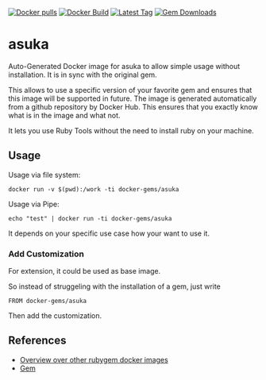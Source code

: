 [![Docker pulls](https://img.shields.io/docker/pulls/rubygem/asuka.svg)](https://hub.docker.com/r/rubygem/asuka/)
[![Docker Build](https://img.shields.io/docker/automated/rubygem/asuka.svg)](https://hub.docker.com/r/rubygem/asuka/)
[![Latest Tag](https://img.shields.io/github/tag/docker-rubygem/asuka.svg)](https://hub.docker.com/r/rubygem/asuka/)
[![Gem Downloads](https://img.shields.io/gem/dt/asuka.svg)](https://rubygems.org/gems/asuka/)
# asuka

Auto-Generated Docker image for asuka to allow simple usage without installation.
It is in sync with the original gem.

This allows to use a specific version of your favorite gem and ensures that this image will be supported in future.
The image is generated automatically from a github repository by Docker Hub.
This ensures that you exactly know what is in the image and what not.

It lets you use Ruby Tools without the need to install ruby on your machine.

## Usage

Usage via file system:

`docker run -v $(pwd):/work -ti docker-gems/asuka`

Usage via Pipe:

`echo "test" | docker run -ti docker-gems/asuka`

It depends on your specific use case how your want to use it.

### Add Customization

For extension, it could be used as base image.

So instead of struggeling with the installation of a gem, just write

`FROM docker-gems/asuka`

Then add the customization.

## References

 - [Overview over other rubygem docker images](https://github.com/thinkbot/docker-rubygem)
 - [Gem](https://rubygems.org/gems/asuka/)
